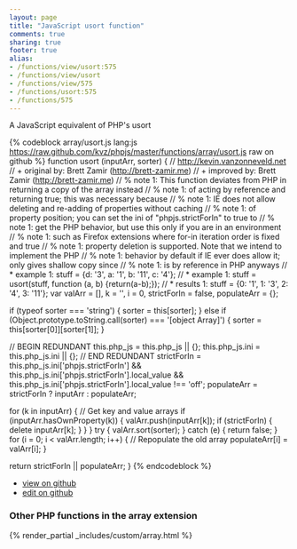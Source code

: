 ```yaml
---
layout: page
title: "JavaScript usort function"
comments: true
sharing: true
footer: true
alias:
- /functions/view/usort:575
- /functions/view/usort
- /functions/view/575
- /functions/usort:575
- /functions/575
---
```

<!-- Generated by Rakefile:build -->
A JavaScript equivalent of PHP's usort

{% codeblock array/usort.js lang:js https://raw.github.com/kvz/phpjs/master/functions/array/usort.js raw on github %}
function usort (inputArr, sorter) {
  // http://kevin.vanzonneveld.net
  // +   original by: Brett Zamir (http://brett-zamir.me)
  // +   improved by: Brett Zamir (http://brett-zamir.me)
  // %        note 1: This function deviates from PHP in returning a copy of the array instead
  // %        note 1: of acting by reference and returning true; this was necessary because
  // %        note 1: IE does not allow deleting and re-adding of properties without caching
  // %        note 1: of property position; you can set the ini of "phpjs.strictForIn" to true to
  // %        note 1: get the PHP behavior, but use this only if you are in an environment
  // %        note 1: such as Firefox extensions where for-in iteration order is fixed and true
  // %        note 1: property deletion is supported. Note that we intend to implement the PHP
  // %        note 1: behavior by default if IE ever does allow it; only gives shallow copy since
  // %        note 1: is by reference in PHP anyways
  // *     example 1: stuff = {d: '3', a: '1', b: '11', c: '4'};
  // *     example 1: stuff = usort(stuff, function (a, b) {return(a-b);});
  // *     results 1: stuff = {0: '1', 1: '3', 2: '4', 3: '11'};
  var valArr = [],
    k = '',
    i = 0,
    strictForIn = false,
    populateArr = {};

  if (typeof sorter === 'string') {
    sorter = this[sorter];
  } else if (Object.prototype.toString.call(sorter) === '[object Array]') {
    sorter = this[sorter[0]][sorter[1]];
  }

  // BEGIN REDUNDANT
  this.php_js = this.php_js || {};
  this.php_js.ini = this.php_js.ini || {};
  // END REDUNDANT
  strictForIn = this.php_js.ini['phpjs.strictForIn'] && this.php_js.ini['phpjs.strictForIn'].local_value && this.php_js.ini['phpjs.strictForIn'].local_value !== 'off';
  populateArr = strictForIn ? inputArr : populateArr;


  for (k in inputArr) { // Get key and value arrays
    if (inputArr.hasOwnProperty(k)) {
      valArr.push(inputArr[k]);
      if (strictForIn) {
        delete inputArr[k];
      }
    }
  }
  try {
    valArr.sort(sorter);
  } catch (e) {
    return false;
  }
  for (i = 0; i < valArr.length; i++) { // Repopulate the old array
    populateArr[i] = valArr[i];
  }

  return strictForIn || populateArr;
}
{% endcodeblock %}

 - [view on github](https://github.com/kvz/phpjs/blob/master/functions/array/usort.js)
 - [edit on github](https://github.com/kvz/phpjs/edit/master/functions/array/usort.js)


### Other PHP functions in the array extension
{% render_partial _includes/custom/array.html %}
